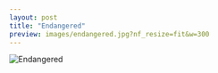 ```yaml
---
layout: post
title: "Endangered"
preview: images/endangered.jpg?nf_resize=fit&w=300
---
```


![Endangered](/images/endangered.jpg?nf_resize=fit&w=900)
